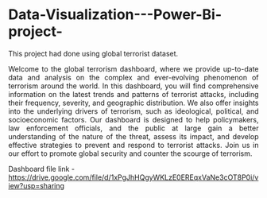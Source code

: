 # Data-Visualization---Power-Bi-project-
This project had done using global terrorist dataset.

<p align="justify"> Welcome to the global terrorism dashboard, where we provide up-to-date data and analysis on the complex and ever-evolving phenomenon of terrorism around the world. In this dashboard, you will find comprehensive information on the latest trends and patterns of terrorist attacks, including their frequency, severity, and geographic distribution. We also offer insights into the underlying drivers of terrorism, such as ideological, political, and socioeconomic factors. Our dashboard is designed to help policymakers, law enforcement officials, and the public at large gain a better understanding of the nature of the threat, assess its impact, and develop effective strategies to prevent and respond to terrorist attacks. Join us in our effort to promote global security and counter the scourge of terrorism. </p>

Dashboard file link - https://drive.google.com/file/d/1xPgJhHQgyWKLzE0EREqxVaNe3cOT8P0i/view?usp=sharing
